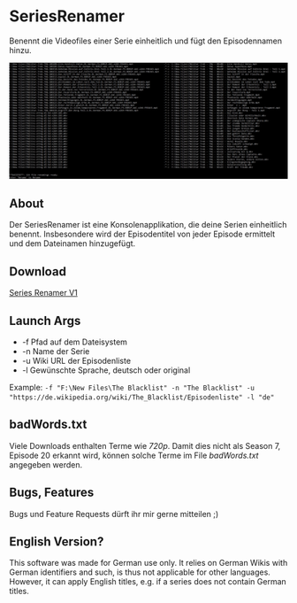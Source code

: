 # SeriesRenamer
Benennt die Videofiles einer Serie einheitlich und fügt den Episodennamen hinzu.
 
 ![Screenshot](/DemoPics/01.png "Screenshot")
 
## About
Der SeriesRenamer ist eine Konsolenapplikation, die deine Serien einheitlich benennt.
Insbesondere wird der Episodentitel von jeder Episode ermittelt und dem Dateinamen hinzugefügt.

## Download
[Series Renamer V1](https://github.com/Tom852/SeriesRenamer/releases/download/v1/publish.rar)

## Launch Args
* -f Pfad auf dem Dateisystem
* -n Name der Serie
* -u Wiki URL der Episodenliste
* -l Gewünschte Sprache, deutsch oder original

Example: `-f "F:\New Files\The Blacklist" -n "The Blacklist" -u "https://de.wikipedia.org/wiki/The_Blacklist/Episodenliste" -l "de"`

## badWords.txt
Viele Downloads enthalten Terme wie *720p*. Damit dies nicht als Season 7, Episode 20 erkannt wird, können solche Terme im File *badWords.txt* angegeben werden.

## Bugs, Features
Bugs und Feature Requests dürft ihr mir gerne mitteilen ;)


## English Version?
This software was made for German use only. It relies on German Wikis with German identifiers and such, is thus not applicable for other languages. However, it can apply English titles, e.g. if a series does not contain German titles.
